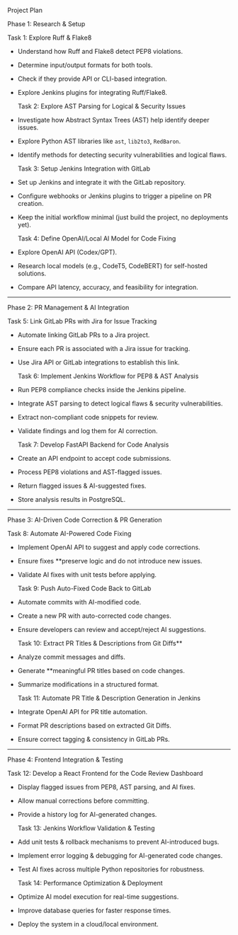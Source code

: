 Project Plan

Phase 1: Research & Setup  

  Task 1: Explore Ruff & Flake8 
- Understand how Ruff and Flake8 detect PEP8 violations.  
- Determine input/output formats for both tools.  
- Check if they provide API or CLI-based integration.  
- Explore Jenkins plugins for integrating Ruff/Flake8.  

  Task 2: Explore AST Parsing for Logical & Security Issues  
- Investigate how Abstract Syntax Trees (AST) help identify deeper issues.  
- Explore Python AST libraries like `ast`, `lib2to3`, `RedBaron`.  
- Identify methods for detecting security vulnerabilities and logical flaws.  

  Task 3: Setup Jenkins Integration with GitLab
- Set up Jenkins and integrate it with the GitLab repository.  
- Configure webhooks or Jenkins plugins to trigger a pipeline on PR creation.  
- Keep the initial workflow minimal (just build the project, no deployments yet).  

  Task 4: Define OpenAI/Local AI Model for Code Fixing  
- Explore OpenAI API (Codex/GPT).  
- Research local models (e.g., CodeT5, CodeBERT) for self-hosted solutions.  
- Compare API latency, accuracy, and feasibility for integration.  

---

Phase 2: PR Management & AI Integration  

  Task 5: Link GitLab PRs with Jira for Issue Tracking  
- Automate linking GitLab PRs to a Jira project.  
- Ensure each PR is associated with a Jira issue for tracking.  
- Use Jira API or GitLab integrations to establish this link.  

  Task 6: Implement Jenkins Workflow for PEP8 & AST Analysis  
- Run PEP8 compliance checks inside the Jenkins pipeline.  
- Integrate AST parsing to detect logical flaws & security vulnerabilities.  
- Extract non-compliant code snippets for review.  
- Validate findings and log them for AI correction.  

  Task 7: Develop FastAPI Backend for Code Analysis 
- Create an API endpoint to accept code submissions.  
- Process PEP8 violations and AST-flagged issues.  
- Return flagged issues & AI-suggested fixes.  
- Store analysis results in PostgreSQL.  

---






Phase 3: AI-Driven Code Correction & PR Generation  

  Task 8: Automate AI-Powered Code Fixing  
- Implement OpenAI API to suggest and apply code corrections.  
- Ensure fixes **preserve logic and do not introduce new issues.  
- Validate AI fixes with unit tests before applying.  

  Task 9: Push Auto-Fixed Code Back to GitLab  
- Automate commits with AI-modified code.  
- Create a new PR with auto-corrected code changes.  
- Ensure developers can review and accept/reject AI suggestions.  

  Task 10: Extract PR Titles & Descriptions from Git Diffs**  
- Analyze commit messages and diffs.  
- Generate **meaningful PR titles based on code changes.  
- Summarize modifications in a structured format.  

  Task 11: Automate PR Title & Description Generation in Jenkins  
- Integrate OpenAI API for PR title automation.  
- Format PR descriptions based on extracted Git Diffs.  
- Ensure correct tagging & consistency in GitLab PRs.  

---

Phase 4: Frontend Integration & Testing  

  Task 12: Develop a React Frontend for the Code Review Dashboard  
- Display flagged issues from PEP8, AST parsing, and AI fixes.  
- Allow manual corrections before committing.  
- Provide a history log for AI-generated changes.  

  Task 13: Jenkins Workflow Validation & Testing  
- Add unit tests & rollback mechanisms to prevent AI-introduced bugs.  
- Implement error logging & debugging for AI-generated code changes.  
- Test AI fixes across multiple Python repositories for robustness.  

  Task 14: Performance Optimization & Deployment  
- Optimize AI model execution for real-time suggestions.  
- Improve database queries for faster response times.  
- Deploy the system in a cloud/local environment.